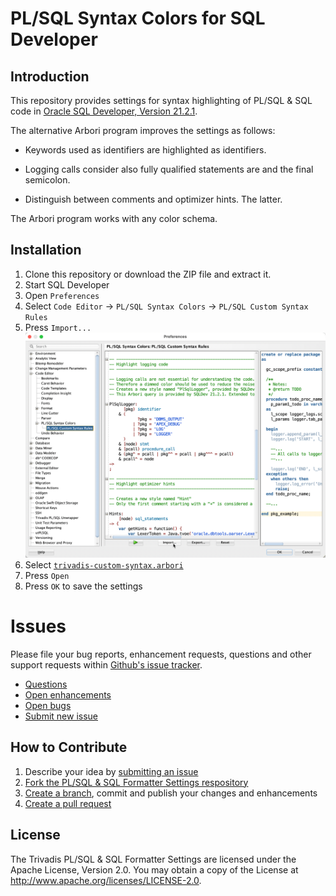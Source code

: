 # PL/SQL Syntax Colors for SQL Developer

## Introduction

This repository provides settings for syntax highlighting of PL/SQL & SQL code in [Oracle SQL Developer, Version 21.2.1](https://www.oracle.com/tools/downloads/sqldev-downloads.html).

The alternative Arbori program improves the settings as follows:

- Keywords used as identifiers are highlighted as identifiers.

- Logging calls consider also fully qualified statements are and the final semicolon.

- Distinguish between comments and optimizer hints. The latter.

The Arbori program works with any color schema.

## Installation

1. Clone this repository or download the ZIP file and extract it. 
2. Start SQL Developer
3. Open `Preferences`
3. Select `Code Editor` -> `PL/SQL Syntax Colors` -> `PL/SQL Custom Syntax Rules`
4. Press `Import...`
   ![PL/SQL Custom Syntax Rules](images/plsql-custom-syntax-rules.png)
5. Select [`trivadis-custom-syntax.arbori`](settings/trivadis-custom-syntax.arbori)
6. Press `Open`
7. Press `OK` to save the settings

# Issues
Please file your bug reports, enhancement requests, questions and other support requests within [Github's issue tracker](https://help.github.com/articles/about-issues/).

* [Questions](https://github.com/Trivadis/plsql-syntax-colors/issues?q=is%3Aissue+label%3Aquestion)
* [Open enhancements](https://github.com/Trivadis/plsql-syntax-colors/issues?q=is%3Aopen+is%3Aissue+label%3Aenhancement)
* [Open bugs](https://github.com/Trivadis/plsql-syntax-colors/issues?q=is%3Aopen+is%3Aissue+label%3Abug)
* [Submit new issue](https://github.com/Trivadis/plsql-syntax-colors/issues/new)

## How to Contribute

1. Describe your idea by [submitting an issue](https://github.com/Trivadis/plsql-syntax-colors/issues/new)
2. [Fork the PL/SQL & SQL Formatter Settings respository](https://github.com/Trivadis/plsql-syntax-colors/fork)
3. [Create a branch](https://help.github.com/articles/creating-and-deleting-branches-within-your-repository/), commit and publish your changes and enhancements
4. [Create a pull request](https://help.github.com/articles/creating-a-pull-request/)

## License

The Trivadis PL/SQL & SQL Formatter Settings are licensed under the Apache License, Version 2.0. You may obtain a copy of the License at <http://www.apache.org/licenses/LICENSE-2.0>.
